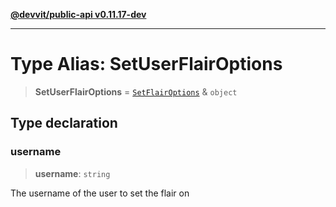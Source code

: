 [**@devvit/public-api v0.11.17-dev**](../../README.md)

---

# Type Alias: SetUserFlairOptions

> **SetUserFlairOptions** = [`SetFlairOptions`](SetFlairOptions.md) & `object`

## Type declaration

### username

> **username**: `string`

The username of the user to set the flair on
